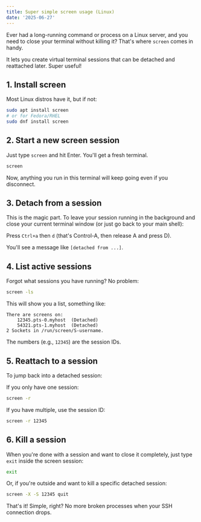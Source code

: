 ```yaml
---
title: Super simple screen usage (Linux)
date: '2025-06-27'
---
```


Ever had a long-running command or process on a Linux server, and you need to close your terminal without killing it? That's where `screen` comes in handy.

It lets you create virtual terminal sessions that can be detached and reattached later. Super useful!

## 1. Install screen

Most Linux distros have it, but if not:

```bash
sudo apt install screen
# or for Fedora/RHEL
sudo dnf install screen
```

## 2. Start a new screen session

Just type `screen` and hit Enter. You'll get a fresh terminal.

```bash
screen
```

Now, anything you run in this terminal will keep going even if you disconnect.

## 3. Detach from a session

This is the magic part. To leave your session running in the background and close your current terminal window (or just go back to your main shell):

Press `Ctrl+a` then `d` (that's Control-A, then release A and press D).

You'll see a message like `[detached from ...]`.

## 4. List active sessions

Forgot what sessions you have running? No problem:

```bash
screen -ls
```

This will show you a list, something like:

```
There are screens on:
	12345.pts-0.myhost	(Detached)
	54321.pts-1.myhost	(Detached)
2 Sockets in /run/screen/S-username.
```

The numbers (e.g., `12345`) are the session IDs.

## 5. Reattach to a session

To jump back into a detached session:

If you only have one session:

```bash
screen -r
```

If you have multiple, use the session ID:

```bash
screen -r 12345
```

## 6. Kill a session

When you're done with a session and want to close it completely, just type `exit` inside the screen session:

```bash
exit
```

Or, if you're outside and want to kill a specific detached session:

```bash
screen -X -S 12345 quit
```

That's it! Simple, right? No more broken processes when your SSH connection drops.